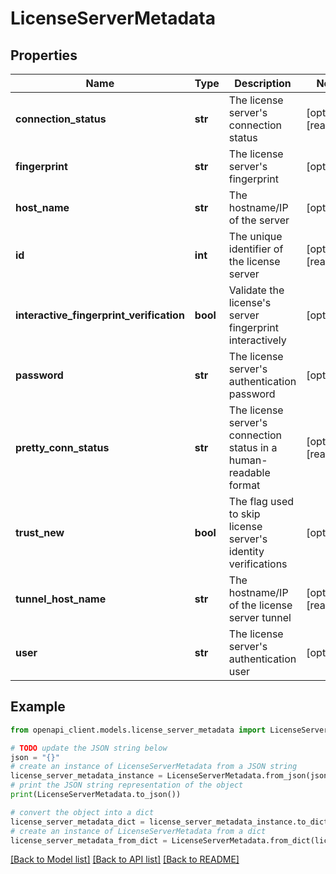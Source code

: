 # LicenseServerMetadata


## Properties

Name | Type | Description | Notes
------------ | ------------- | ------------- | -------------
**connection_status** | **str** | The license server&#39;s connection status | [optional] [readonly] 
**fingerprint** | **str** | The license server&#39;s fingerprint | [optional] 
**host_name** | **str** | The hostname/IP of the server | [optional] 
**id** | **int** | The unique identifier of the license server | [optional] [readonly] 
**interactive_fingerprint_verification** | **bool** | Validate the license&#39;s server fingerprint interactively | [optional] 
**password** | **str** | The license server&#39;s authentication password | [optional] 
**pretty_conn_status** | **str** | The license server&#39;s connection status in a human-readable format | [optional] [readonly] 
**trust_new** | **bool** | The flag used to skip license server&#39;s identity verifications | [optional] 
**tunnel_host_name** | **str** | The hostname/IP of the license server tunnel | [optional] [readonly] 
**user** | **str** | The license server&#39;s authentication user | [optional] 

## Example

```python
from openapi_client.models.license_server_metadata import LicenseServerMetadata

# TODO update the JSON string below
json = "{}"
# create an instance of LicenseServerMetadata from a JSON string
license_server_metadata_instance = LicenseServerMetadata.from_json(json)
# print the JSON string representation of the object
print(LicenseServerMetadata.to_json())

# convert the object into a dict
license_server_metadata_dict = license_server_metadata_instance.to_dict()
# create an instance of LicenseServerMetadata from a dict
license_server_metadata_from_dict = LicenseServerMetadata.from_dict(license_server_metadata_dict)
```
[[Back to Model list]](../README.md#documentation-for-models) [[Back to API list]](../README.md#documentation-for-api-endpoints) [[Back to README]](../README.md)



